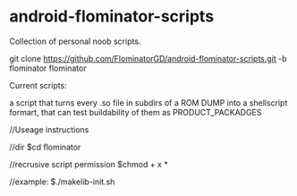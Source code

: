 # android-flominator-scripts
Collection of personal noob scripts.

git clone https://github.com/FlominatorGD/android-flominator-scripts.git -b flominator flominator

Current scripts:

a script that turns every .so file in subdirs of a ROM DUMP
into a shellscript formart, that can test buildability of them as PRODUCT_PACKADGES

//Useage instructions

//dir
$cd flominator

//recrusive script permission
$chmod + x *

//example:
$./makelib-init.sh

